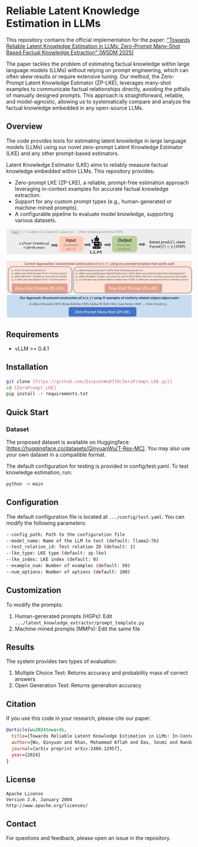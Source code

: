 # Reliable Latent Knowledge Estimation in LLMs

This repository contains the official implementation for the paper:
["Towards Reliable Latent Knowledge Estimation in LLMs: Zero-Prompt Many-Shot Based Factual Knowledge Extraction" (WSDM 2025)](https://arxiv.org/abs/2404.12957)

The paper tackles the problem of estimating factual knowledge within large language models (LLMs) without relying on prompt engineering, which can often skew results or require extensive tuning. Our method, the Zero-Prompt Latent Knowledge Estimator (ZP-LKE), leverages many-shot examples to communicate factual relationships directly, avoiding the pitfalls of manually designed prompts. This approach is straightforward, reliable, and model-agnostic, allowing us to systematically compare and analyze the factual knowledge embedded in any open-source LLMs.

## Overview

The code provides tools for estimating latent knowledge in large language models (LLMs) using our novel zero-prompt Latent Knowledge Estimator (LKE) and any other prompt-based estimators.

Latent Knowledge Estimator (LKE) aims to reliably measure factual knowledge embedded within LLMs. This repository provides:

- Zero-prompt LKE (ZP-LKE), a reliable, prompt-free estimation approach leveraging in-context examples for accurate factual knowledge extraction.
- Support for any custom prompt types (e.g., human-generated or machine-mined prompts).
- A configurable pipeline to evaluate model knowledge, supporting various datasets.

![Overview Diagram](figures/overview.png)
![Input Diagram](figures/input.png)

## Requirements

- vLLM >= 0.4.1

## Installation

```bash
git clone [https://github.com/QinyuanWu0710/ZeroPrompt_LKE.git]
cd [ZeroPrompt_LKE]
pip install -r requirements.txt
```

## Quick Start

### Dataset

The proposed dataset is available on Huggingface: [https://huggingface.co/datasets/QinyuanWu/T-Rex-MC]. You may also use your own dataset in a compatible format.

The default configuration for testing is provided in config/test.yaml. To test knowledge estimation, run:
```bash
python -m main
```

## Configuration

The default configuration file is located at `.../config/test.yaml`. You can modify the following parameters:

```bash
--config_path: Path to the configuration file
--model_name: Name of the LLM to test (default: llama2-7b)
--test_relation_id: Test relation ID (default: 1)
--lke_type: LKE type (default: zp-lke)
--lke_index: LKE index (default: 0)
--example_num: Number of examples (default: 50)
--num_options: Number of options (default: 100)
```

## Customization

To modify the prompts:
1. Human-generated prompts (HGPs): Edit `.../latent_knowledge_extractor/prompt_template.py`
2. Machine-mined prompts (MMPs): Edit the same file

## Results

The system provides two types of evaluation:
1. Multiple Choice Test: Returns accuracy and probability mass of correct answers
2. Open Generation Test: Returns generation accuracy

## Citation

If you use this code in your research, please cite our paper:

```bibtex
@article{wu2024towards,
  title={Towards Reliable Latent Knowledge Estimation in LLMs: In-Context Learning vs. Prompting Based Factual Knowledge Extraction},
  author={Wu, Qinyuan and Khan, Mohammad Aflah and Das, Soumi and Nanda, Vedant and Ghosh, Bishwamittra and Kolling, Camila and Speicher, Till and Bindschaedler, Laurent and Gummadi, Krishna P and Terzi, Evimaria},
  journal={arXiv preprint arXiv:2404.12957},
  year={2024}
}
```

## License

```
Apache License
Version 2.0, January 2004
http://www.apache.org/licenses/
```

## Contact

For questions and feedback, please open an issue in the repository.
